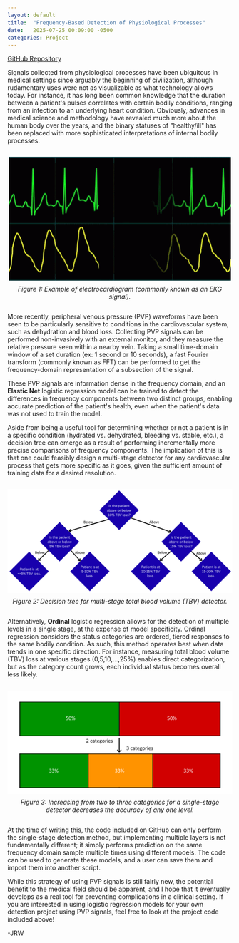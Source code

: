 ```yaml
---
layout: default
title:  "Frequency-Based Detection of Physiological Processes"
date:   2025-07-25 00:09:00 -0500
categories: Project
---
```


[GitHub Repository](https://github.com/JRW-lab/PVP_IPFM_simulator)

Signals collected from physiological processes have been ubiquitous in medical settings since arguably the beginning of civilization, although rudamentary uses were not as visualizable as what technology allows today. For instance, it has long been common knowledge that the duration between a patient's pulses correlates with certain bodily conditions, ranging from an infection to an underlying heart condition. Obviously, advances in medical science and methodology have revealed much more about the human body over the years, and the binary statuses of "healthy/ill" has been replaced with more sophisticated interpretations of internal bodily processes.

<div style="text-align: center; margin: 2em 0;">
  <img src="/assets/gifs/ekg-heart-rate.gif" alt="Gif of EKG signal" style="max-width: 100%; height: auto;">
  <p style="font-style: italic; margin-top: 0.5em;">Figure 1: Example of electrocardiogram (commonly known as an EKG signal).</p>
</div>

More recently, peripheral venous pressure (PVP) waveforms have been seen to be particularly sensitive to conditions in the cardiovascular system, such as dehydration and blood loss. Collecting PVP signals can be performed non-invasively with an external monitor, and they measure the relative pressure seen within a nearby vein. Taking a small time-domain window of a set duration (ex: 1 second or 10 seconds), a fast Fourier transform (commonly known as FFT) can be performed to get the frequency-domain representation of a subsection of the signal.

These PVP signals are information dense in the frequency domain, and an **Elastic Net** logistic regression model can be trained to detect the differences in frequency components between two distinct groups, enabling accurate prediction of the patient's health, even when the patient's data was not used to train the model.

Aside from being a useful tool for determining whether or not a patient is in a specific condition (hydrated vs. dehydrated, bleeding vs. stable, etc.), a decision tree can emerge as a result of performing incrementally more precise comparisons of frequency components. The implication of this is that one could feasibly design a multi-stage detector for any cardiovascular process that gets more specific as it goes, given the sufficient amount of training data for a desired resolution.

<div style="text-align: center; margin: 2em 0;">
  <img src="/assets/images/multi-stage-detector.png" alt="Multi-stage detector example" style="max-width: 100%; height: auto;">
  <p style="font-style: italic; margin-top: 0.5em;">Figure 2: Decision tree for multi-stage total blood volume (TBV) detector.</p>
</div>

Alternatively, **Ordinal** logistic regression allows for the detection of multiple levels in a single stage, at the expense of model specificity. Ordinal regression considers the status categories are ordered, tiered responses to the same bodily condition. As such, this method operates best when data trends in one specific direction. For instance, measuring total blood volume (TBV) loss at various stages (0,5,10,...,25%) enables direct categorization, but as the category count grows, each individual status becomes overall less likely.

<div style="text-align: center; margin: 2em 0;">
  <img src="/assets/images/single-stage-detector.png" alt="Single-stage detector example" style="max-width: 100%; height: auto;">
  <p style="font-style: italic; margin-top: 0.5em;">Figure 3: Increasing from two to three categories for a single-stage detector decreases the accuracy of any one level.</p>
</div>

At the time of writing this, the code included on GitHub can only perform the single-stage detection method, but implementing multiple layers is not fundamentally different; it simply performs prediction on the same frequency domain sample multiple times using different models. The code can be used to generate these models, and a user can save them and import them into another script.

 While this strategy of using PVP signals is still fairly new, the potential benefit to the medical field should be apparent, and I hope that it eventually develops as a real tool for preventing complications in a clinical setting. If you are interested in using logistic regression models for your own detection project using PVP signals, feel free to look at the project code included above!

-JRW